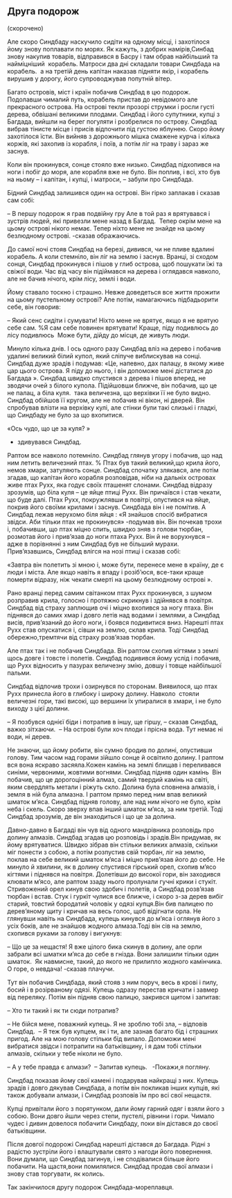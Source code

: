 ## Друга подорож

(скорочено)

Але скоро Синдбаду наскучило сидіти на одному місці, і захотілося йому знову поплавати по морях.
Як кажуть, з добрих намірів,Синбад знову накупив товарів, відправився в Басру і там обрав найбільший та найміцніший  корабель.
Матроси два дні складали товари Синдбада на корабель.
 а на третій день капітан наказав підняти якір, і корабель вирушив у дорогу, його супроводжував попутній вітер.

Багато островів, міст і країн побачив Синдбад в цю подорож.
Подолавши чималий путь, корабель пристав до невідомого але прекрасного острова.
На острові текли прозорі струмки і росли густі дерева, обвішані великими плодами.
Синдбад і його супутники, купці з Багдада, вийшли на берег погуляти і розбрелися по острову.
Синдбад вибрав тінисте місце і присів відпочити під густою яблунею.
Скоро йому захотілося їсти.
Він вийняв з дорожнього мішка смажене курча і кілька коржів, які захопив із корабля, і поїв, а потім ліг на траву і зараз же заснув.

Коли він прокинувся, сонце стояло вже низько.
Синдбад підхопився на ноги і побіг до моря, але корабля вже не було.
Він поплив, і всі, хто був на ньому – і капітан, і купці, і матроси, – забули про Синдбада.

Бідний Синдбад залишився один на острові.
Він гірко заплакав і сказав сам собі:

– В першу подорож я грав подвійну гру
Але в той раз я врятувався і зустрів людей, які привезли мене назад в Багдад.
 Тепер окрім мене на цьому острові нікого немає.
Тепер ніхто мене не знайде на цьому безлюдному острові.
-сказав ображаючись.

До самої ночі стояв Синдбад на березі, дивився, чи не пливе вдалині корабель.
А коли стемніло, він ліг на землю і заснув.
Вранці, зі сходом сонця, Синдбад прокинувся і пішов у глиб острова, щоб пошукати їжі та свіжої води.
Час від часу він підіймався на дерева і оглядався навколо, але не бачив нічого, крім лісу, землі і води.

Йому ставало тоскно і страшно.
Невже доведеться все життя прожити на цьому пустельному острові?
Але потім, намагаючись підбадьорити себе, він говорив:

– Який сенс сидіти і сумувати!
Ніхто мене не врятує, якщо я не врятую себе сам.
%Я сам себе повинен врятувати!
Краще, піду подивлюсь до лісу подивлюсь
 Може бути, дійду до місця, де живуть люди.

Минуло кілька днів.
І ось одного разу Синдбад вліз на дерево і побачив удалині великий білий купол, 
який сліпуче виблискував на сонці.
Синдбад дуже зрадів і подумав:
«Це, напевно, дах палацу, в якому живе цар цього острова.
Я піду до нього, і він допоможе мені дістатися до Багдада ».
Синдбад швидко спустився з дерева і пішов вперед, не зводячи очей з білого купола.
Підійшовши ближче, він побачив, що це не палац, а біла куля.
 така величезна, що верхівки її не було видно.
Синдбад обійшов її кругом, але не побачив ні вікон, ні дверей.
Він спробував влізти на верхівку кулі, але стінки були такі слизькі і гладкі, що Синдбаду не було за що вхопитися.

«Ось чудо, що це за куля? »
- здивувався Синдбад.

Раптом все навколо потемніло.
Синдбад глянув угору і побачив, що над ним летить величезний птах.
% Птах був такий великий,що крила його, немов хмари, затуляють сонце.
Синдбад спочатку злякався, але потім згадав, що капітан його корабля розповідав, ніби на дальніх островах живе птах Рухх, яка годує своїх пташенят слонами.
Синдбад відразу зрозумів, що біла куля – це яйце птиці Рухх.
Він причаївся і став чекати, що буде далі.
Птах Рухх, покружлявши в повітрі, опустився на яйце, покрив його своїми крилами і заснув.
Синдбада він і не помітив.
А Синдбад лежав нерухомо біля яйця :
«Я знайшов спосіб вибратися звідси.
Аби тільки птах не прокинувся»
-подумав він.
Він почекав трохи і, побачивши, що птах міцно спить, швидко зняв з голови тюрбан, розмотав його і прив’язав до ноги птаха Рухх.
Він й не ворухнувся – адже в порівнянні з ним Синдбад був не більший мурахи.
Прив’язавшись, Синдбад влігся на нозі птиці і сказав собі:

«Завтра він полетить зі мною і, може бути, перенесе мене в країну, де є люди і міста.
Але якщо навіть я впаду і розіб’юся, все-таки краще померти відразу, ніж чекати смерті на цьому безлюдному острові ».

Рано вранці перед самим світанком птах Рухх прокинувся, з шумом розправив крила, голосно і протяжно скрикнув і здійнявся в повітря.
Синдбад від страху заплющив очі і міцно вхопився за ногу птаха.
Він піднявся до самих хмар і довго летів над водами і землями, а Синдбад висів, прив’язаний до його ноги, і боявся подивитися вниз.
Нарешті птах Рухх став опускатися і, сівши на землю, склав крила.
Тоді Синдбад обережно,тремтячи від страху розв’язав тюрбан.

Але птах так і не побачив Синдбада.
Він раптом схопив кігтями з землі щось довге і товсте і полетів.
Синдбад подивився йому услід і побачив, що Рухх відносить у пазурах величезну змію, довшу і товще найбільшої пальми.

Синдбад відпочив трохи і озирнувся по сторонам.
Виявилося, що птах Рухх принесла його в глибоку і широку долину.
Навколо  стояли величезні гори, такі високі, що вершини їх упиралися в хмари, і не було виходу з цієї долини.

– Я позбувся однієї біди і потрапив в іншу, ще гіршу, – сказав Синдбад, важко зітхаючи.
 – На острові були хоч плоди і прісна вода.
Тут немає ні води, ні дерев.

Не знаючи, що йому робити, він сумно бродив по долині, опустивши голову.
Тим часом над горами зійшло сонце й освітило долину.
І раптом вся вона яскраво засяяла.Кожен камінь на землі блищав і переливався синіми, червоними, жовтими вогнями.
Синдбад підняв один камінь
 Він побачив, що це дорогоцінний алмаз, самий твердий камінь на світі, яким свердлять метали і ріжуть скло.
Долина була сповнена алмазів, і земля в ній була алмазна.
І раптом прямо перед ним впав великий шматок м’яса.
Синдбад підняв голову, але над ним нічого не було, крім неба і скель.
Скоро зверху впав інший шматок м’яса, за ним третій.
Тоді Синдбад зрозумів, де він знаходиться і що це за долина.

Давно-давно в Багдаді він чув від одного мандрівника розповідь про долину алмазів.
Синдбад згадав цю розповідь і зрадів.Він придумав, як йому врятуватися.
Швидко зібрав він стільки великих алмазів, скільки міг понести з собою, а потім розпустив свій тюрбан, ліг на землю, поклав на себе великий шматок м’яса і міцно прив’язав його до себе.
Не минуло й хвилини, як в долину спустився гірський орел, схопив м’ясо кігтями і піднявся на повітря.
Долетівши до високої гори, він заходився клювати м’ясо, але раптом ззаду нього пролунали гучні крики і стукіт.
Стривожений орел кинув свою здобич і полетів, а Синдбад розв’язав тюрбан і встав.
Стук і гуркіт чулися все ближче, і скоро з-за дерев вибіг старий, товстий бородатий чоловік у одязі купця.Він бив палицею по дерев’яному щиту і кричав на весь голос, щоб відігнати орла.
Не глянувши навіть на Синдбада, купець кинувся до м’яса і оглянув його з усіх боків, але не знайшов жодного алмаза.Тоді він сів на землю, схопився руками за голову і вигукнув:

– Що це за нещастя!
Я вже цілого бика скинув в долину, але орли забрали всі шматки м’яса до себе в гнізда.
Вони залишили тільки один шматок.
 Як навмисне, такий, до якого не прилипло жодного камінчика.
О горе, о невдача!
-сказав плачучи.

Тут він побачив Синдбада, який стояв з ним поруч, весь в крові і пилу, босий і в розірваному одязі.
Купець одразу перестав кричати і завмер від переляку.
Потім він підняв свою палицю, закрився щитом і запитав:

– Хто ти такий і як ти сюди потрапив?

– Не бійся мене, поважний купець.
Я не зроблю тобі зла, – відповів Синдбад.
 – Я теж був купцем, як і ти, але зазнав багато бід і страшних пригод.
Але на мою голову стільки бід випало.
Допоможи мені вибратися звідси і потрапити на батьківщину, і я дам тобі стільки алмазів, скільки у тебе ніколи не було.

– А у тебе правда є алмази?
 – Запитав купець. 
 -Покажи,я погляну.

Синдбад показав йому свої камені і подарував найкращі з них.
Купець зрадів і довго дякував Синдбада, а потім він покликав інших купців, які також добували алмази,
і Синдбад розповів їм про всі свої нещастя.

Купці привітали його з порятунком, дали йому гарний одяг і взяли його з собою.
Вони довго йшли через степи, пустелі, рівнини і гори.
Чимало чудес і дивин довелося побачити Синдбаду, поки він дістався до своєї батьківщини.

Після довгої подорожі Синдбад нарешті дістався до Багдада.
Рідні з радістю зустріли його і влаштували свято з нагоди його повернення.
Вони думали, що Синдбад загинув, і не сподівалися більше його побачити.
На щастя,вони помилялися.
Синдбад продав свої алмази і знову став торгувати, як колись.

Так закінчилося другу подорож Синдбада-мореплавця.


























